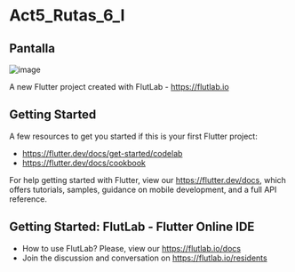 # Act5_Rutas_6_I

## Pantalla
![image](https://github.com/user-attachments/assets/18290e78-86bc-4933-8e06-66d16c81961b)

A new Flutter project created with FlutLab - https://flutlab.io
## Getting Started

A few resources to get you started if this is your first Flutter project:

- https://flutter.dev/docs/get-started/codelab
- https://flutter.dev/docs/cookbook

For help getting started with Flutter, view our
https://flutter.dev/docs, which offers tutorials,
samples, guidance on mobile development, and a full API reference.

## Getting Started: FlutLab - Flutter Online IDE

- How to use FlutLab? Please, view our https://flutlab.io/docs
- Join the discussion and conversation on https://flutlab.io/residents
